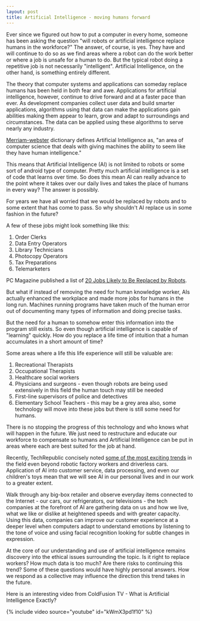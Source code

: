 ```yaml
---
layout: post
title: Artificial Intelligence - moving humans forward
---
```


Ever since we figured out how to put a computer in every home, someone has been asking the question "will robots or artificial intelligence replace humans in the workforce?" The answer, of course, is yes. They have and will continue to do so as we find areas where a robot can do the work better or where a job is unsafe for a human to do. But the typical robot doing a repetitive job is not necessarily "intelligent". Artificial Intelligence, on the other hand, is something entirely different.

The theory that computer systems and applications can someday replace humans has been held in both fear and awe. Applications for artificial intelligence, however, continue to drive forward and at a faster pace than ever. As development companies collect user data and build smarter applications, algorithms using that data can make the applications gain abilities making them appear to learn, grow and adapt to surroundings and circumstances. The data can be applied using these algorithms to serve nearly any industry. 

<a href="http://www.merriam-webster.com/dictionary/artificial%20intelligence">Merriam-webster</a> dictionary defines Artificial Intelligence as, "an area of computer science that deals with giving machines the ability to seem like they have human intelligence."

This means that Artificial Intelligence (AI) is not limited to robots or some sort of android type of computer. Pretty much artificial intelligence is a set of code that learns over time. So does this mean AI can really advance to the point where it takes over our daily lives and takes the place of humans in every way? The answer is possibly.

For years we have all worried that we would be replaced by robots and to some extent that has come to pass. So why shouldn't AI replace us in some fashion in the future?

A few of these jobs might look something like this:

1. Order Clerks
1. Data Entry Operators
1. Library Technicians
1. Photocopy Operators
1. Tax Preparations
1. Telemarketers

PC Magazine published a list of <a href="http://www.pcmag.com/article2/0,2817,2459986,00.asp">20 Jobs Likely to Be Replaced by Robots</a>.

But what if instead of removing the need for human knowledge worker, AIs actually enhanced the workplace and made more jobs for humans in the long run. Machines running programs have taken much of the human error out of documenting many types of information and doing precise tasks.

But the need for a human to somehow enter this information into the program still exists. So even though artificial intelligence is capable of "learning" quickly. How do you replace a life time of intuition that a human accumulates in a short amount of time?

Some areas where a life this life experience will still be valuable are:

1. Recreational Therapists
1. Occupational Therapists
1. Healthcare social workers
1. Physicians and surgeons - even though robots are being used extensively in this field the human touch may still be needed
1. First-line supervisors of police and detectives
1. Elementary School Teachers - this may be a grey area also, some technology will move into these jobs but there is still some need for humans.

There is no stopping the progress of this technology and who knows what will happen in the future. We just need to restructure and educate our workforce to compensate so humans and Artificial Intelligence can be put in areas where each are best suited for the job at hand.

Recently, TechRepublic concisely noted <a href="http://www.techrepublic.com/article/7-trends-for-artificial-intelligence-in-2016-like-2015-on-steroids/">some of the most exciting trends</a> in the field even beyond robotic factory workers and driverless cars. Application of AI into customer service, data processing, and even our children's toys mean that we will see AI in our personal lives and in our work to a greater extent. 

Walk through any big-box retailer and observe everyday items connected to the Internet - our cars, our refrigerators, our televisions - the tech companies at the forefront of AI are gathering data on us and how we live, what we like or dislike at heightened speeds and with greater capacity. Using this data, companies can improve our customer experience at a deeper level when computers adapt to understand emotions by listening to the tone of voice and using facial recognition looking for subtle changes in expression.

At the core of our understanding and use of artificial intelligence remains discovery into the ethical issues surrounding the topic. Is it right to replace workers? How much data is too much? Are there risks to continuing this trend? Some of these questions would have highly personal answers. How we respond as a collective may influence the direction this trend takes in the future.

Here is an interesting video from ColdFusion TV - What is Artificial Intelligence Exactly?

{% include video source="youtube" id="kWmX3pd1f10" %}